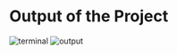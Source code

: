 # Output of the Project
![terminal](https://user-images.githubusercontent.com/101423374/161423654-a9e8366c-0d4d-491b-9259-0a781276ecf5.JPG)
![output](https://user-images.githubusercontent.com/101423374/161423662-804419af-aaee-49ae-aa50-ffb3bd6a3710.JPG)



